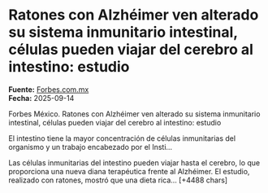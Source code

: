 # Ratones con Alzhéimer ven alterado su sistema inmunitario intestinal, células pueden viajar del cerebro al intestino: estudio

**Fuente:** [Forbes.com.mx](https://forbes.com.mx/ratones-con-alzheimer-ven-alterado-su-sistema-inmunitario-intestinal-celulas-pueden-viajar-del-cerebro-al-intestino-estudio/)  
**Fecha:** 2025-09-14

Forbes México.
 Ratones con Alzhéimer ven alterado su sistema inmunitario intestinal, células pueden viajar del cerebro al intestino: estudio

El intestino tiene la mayor concentración de células inmunitarias del organismo y un trabajo encabezado por el Insti…

Las células inmunitarias del intestino pueden viajar hasta el cerebro, lo que proporciona una nueva diana terapéutica frente al Alzhéimer. El estudio, realizado con ratones, mostró que una dieta rica… [+4488 chars]
